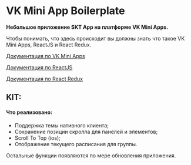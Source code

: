 # VK Mini App Boilerplate
**Небольшое приложение SKT App на платформе VK Mini Apps.**

Чтобы понимать, что здесь происходит вы должны знать что такое VK Mini Apps,  ReactJS и React Redux.

[Документация по VK Mini Apps](https://vk.com/dev/vk_apps_docs)

[Документация по ReactJS](https://ru.reactjs.org/docs/getting-started.html)

[Документация по React Redux](https://rajdee.gitbooks.io/redux-in-russian/content/)

## KIT:
#### Что реализовано:
- Поддержка темы нативного клиента;
- Сохранение позиции скролла для панелей и элементов;
- Scroll To Top (ios);
- Отображение текущего расписания для группы.

Остальные функции появляются по мере обновления приложения.